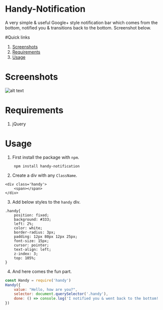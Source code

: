 # Handy-Notification
A very simple & useful Google+ style notification bar which comes from the bottom, notified you & transitions back to the bottom. Screenshot below.

#Quick links
1. [Screenshots](#screenshots)
2. [Requirements](#requirements)
3. [Usage](#usage)

# Screenshots
![alt text]()

# Requirements
1. jQuery

# Usage

1. First install the package with `npm`.

```
    npm install handy-notification
```

2. Create a div with any `ClassName`.
```
<div class='handy'>
    <span></span>
</div>
```

3. Add below styles to the `handy` div.
```
.handy{
    position: fixed;
    background: #333;
    left: 2%;
    color: white;
    border-radius: 3px;
    padding: 12px 80px 12px 25px;
    font-size: 15px;
    cursor: pointer;
    text-align: left;
    z-index: 3;
    top: 105%;
}
```

4. And here comes the fun part.
```javascript
const Handy = require('handy')
Handy({
    value: "Hello, how are you?",
    selector: document.querySelector('.handy'),
    done: () => console.log('I notified you & went back to the bottom!')
})
```